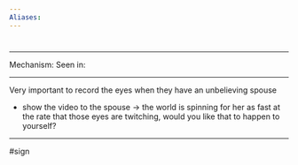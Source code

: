```yaml
---
Aliases:
---
```

# 
## 
###

---
Mechanism:
Seen in: 

---
Very important to record the eyes when they have an unbelieving spouse
- show the video to the spouse -> the world is spinning for her as fast at the rate that those eyes are twitching, would you like that to happen to yourself?

---
#sign 